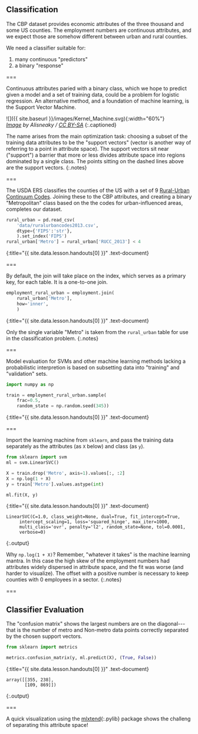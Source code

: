 ---
---

## Classification

The CBP dataset provides economic attributes of the three thousand and
some US counties. The employment numbers are continuous attributes, and
we expect those are somehow different between urban and rural counties.

We need a classifier suitable for:

1. many continuous "predictors"
1. a binary "response"

===

Continuous attributes paried with a binary class, which we hope to
predict given a model and a set of training data, could be a problem
for logistic regression. An alternative method, and a foundation of
machine learning, is the Support Vector Machine.

![]({{ site.baseurl }}/images/Kernel_Machine.svg){:width="60%"}  
*[Image][kernel_machine] by Alisneaky / [CC BY-SA]*
{:.captioned}

[kernel_machine]: https://commons.wikimedia.org/w/index.php?curid=47868867
[CC BY-SA]: https://creativecommons.org/licenses/by-sa/4.0

The name arises from the main optimization task: choosing a subset of
the training data attributes to be the "support vectors" (vector is
another way of referring to a point in attribute space). The support
vectors sit near ("support") a barrier that more or less divides
attribute space into regions dominated by a single class. The points
sitting on the dashed lines above are the support vectors.
{:.notes}

===

The USDA ERS classifies the counties of the US with a set of 9
[Rural-Urban Continuum Codes]. Joining these to the CBP attributes,
and creating a binary "Metropolitan" class based on the the codes for
urban-influenced areas, completes our dataset.



~~~python
rural_urban = pd.read_csv(
    'data/ruralurbancodes2013.csv',
    dtype={'FIPS':'str'},
    ).set_index('FIPS')
rural_urban['Metro'] = rural_urban['RUCC_2013'] < 4
~~~
{:title="{{ site.data.lesson.handouts[0] }}" .text-document}


[Rural-Urban Continuum Codes]: https://www.ers.usda.gov/data-products/rural-urban-continuum-codes/

===

By default, the join will take place on the index, which serves as a
primary key, for each table. It is a one-to-one join.



~~~python
employment_rural_urban = employment.join(
    rural_urban['Metro'],
    how='inner',
    )
~~~
{:title="{{ site.data.lesson.handouts[0] }}" .text-document}


Only the single variable "Metro" is taken from the `rural_urban` table for use
in the classification problem.
{:.notes}

===

Model evaluation for SVMs and other machine learning methods lacking a
probabilistic interpretion is based on subsetting data into "training"
and "validation" sets.



~~~python
import numpy as np

train = employment_rural_urban.sample(
    frac=0.5,
    random_state = np.random.seed(345))
~~~
{:title="{{ site.data.lesson.handouts[0] }}" .text-document}


===

Import the learning machine from `sklearn`, and pass the training data
separately as the attributes (as `X` below) and class (as `y`).



~~~python
from sklearn import svm
ml = svm.LinearSVC()

X = train.drop('Metro', axis=1).values[:, :2]
X = np.log(1 + X)
y = train['Metro'].values.astype(int)

ml.fit(X, y)
~~~
{:title="{{ site.data.lesson.handouts[0] }}" .text-document}


~~~
LinearSVC(C=1.0, class_weight=None, dual=True, fit_intercept=True,
     intercept_scaling=1, loss='squared_hinge', max_iter=1000,
     multi_class='ovr', penalty='l2', random_state=None, tol=0.0001,
     verbose=0)
~~~
{:.output}


Why `np.log(1 + X)`? Remember, "whatever it takes" is the machine
learning mantra. In this case the high skew of the employment numbers
had attributes widely dispersed in attribute space, and the fit was
worse (and harder to visualize). The offset with a positive number is
necessary to keep counties with 0 employees in a sector.
{:.notes}

===

## Classifier Evaluation

The "confusion matrix" shows the largest numbers are on the
diagonal---that is the number of metro and Non-metro data points
correctly separated by the chosen support vectors.



~~~python
from sklearn import metrics

metrics.confusion_matrix(y, ml.predict(X), (True, False))
~~~
{:title="{{ site.data.lesson.handouts[0] }}" .text-document}


~~~
array([[355, 238],
       [109, 869]])
~~~
{:.output}


===

A quick visualization using the [mlxtend](){:.pylib} package
shows the challeng of separating this attribute space!









